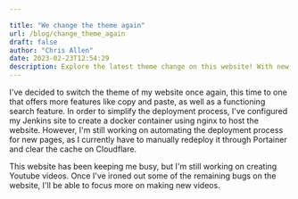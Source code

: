 ```yaml
---

title: "We change the theme again"
url: /blog/change_theme_again
draft: false
author: "Chris Allen"
date: 2023-02-23T12:54:29
description: Explore the latest theme change on this website! With new features like copy and paste, and a working search function, it's easier to navigate. Plus, deploying the website is effortless with Jenkins site and nginx. Stay tuned for updates on automatic page deployment. 
---
```

I've decided to switch the theme of my website once again, this time to one that offers more features like copy and paste, as well as a functioning search feature. In order to simplify the deployment process, I've configured my Jenkins site to create a docker container using nginx to host the website. However, I'm still working on automating the deployment process for new pages, as I currently have to manually redeploy it through Portainer and clear the cache on Cloudflare.

This website has been keeping me busy, but I'm still working on creating Youtube videos. Once I've ironed out some of the remaining bugs on the website, I'll be able to focus more on making new videos.
